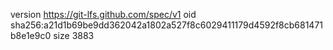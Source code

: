 version https://git-lfs.github.com/spec/v1
oid sha256:a21d1b69be9dd362042a1802a527f8c6029411179d4592f8cb681471b8e1e9c0
size 3883
